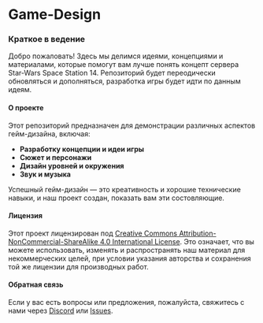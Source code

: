 # Game-Design

### Краткое в ведение

Добро пожаловать! Здесь мы делимся идеями, концепциями и материалами, которые помогут вам лучше понять концепт сервера Star-Wars Space Station 14. Репозиторий будет переодически обновляться и дополняться, разработка игры будет идти по данным идеям. 

#### О проекте

Этот репозиторий предназначен для демонстрации различных аспектов гейм-дизайна, включая:

- **Разработку концепции и идеи игры**
- **Сюжет и персонажи**
- **Дизайн уровней и окружения**
- **Звук и музыка**

Успешный гейм-дизайн — это креативность и хорошие технические навыки, и наш проект создан, показать вам эти состовляющие.

#### Лицензия

Этот проект лицензирован под [Creative Commons Attribution-NonCommercial-ShareAlike 4.0 International License](LICENSE). Это означает, что вы можете использовать, изменять и распространять наш материал для некоммерческих целей, при условии указания авторства и сохранения той же лицензии для производных работ.

#### Обратная связь

Если у вас есть вопросы или предложения, пожалуйста, свяжитесь с нами через [Discord]( https://discord.gg/star-wars-ss14) или [Issues](https://github.com/вашрепозиторий/issues).
